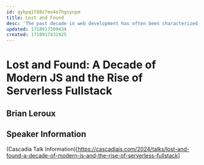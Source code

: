 ```yaml
---
id: qybpq1f88z7eo4e7hgoynpm
title: Lost and Found
desc: 'The past decade in web development has often been characterized as a "lost decade" for modern JavaScript, marked by fragmentation and shifting paradigms. Meanwhile, serverless architectures have quietly grown more capable and influential. This talk examines the dual evolution of JavaScript frameworks and serverless technologies, highlighting the challenges and triumphs of each. We'll discuss how serverless has matured to become a cornerstone of scalable, efficient backend solutions, and how modern JavaScript has navigated its turbulent journey.'
updated: 1718917509434
created: 1718917431925
---
```

# Lost and Found: A Decade of Modern JS and the Rise of Serverless Fullstack
## Brian Leroux

## Speaker Information
(Cascadia Talk Information)[https://cascadiajs.com/2024/talks/lost-and-found-a-decade-of-modern-js-and-the-rise-of-serverless-fullstack]